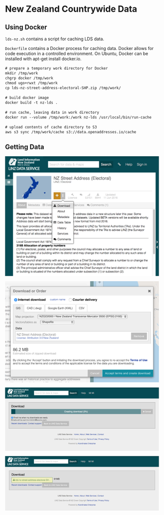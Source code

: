 New Zealand Countrywide Data
====

Using Docker
----

`lds-nz.sh` contains a script for caching LDS data.

`Dockerfile` contains a Docker process for caching data. Docker allows for code
execution in a controlled environment. On Ubuntu, Docker can be installed with
apt-get install docker.io.

    # prepare a temporary work directory for Docker
    mkdir /tmp/work
    chgrp docker /tmp/work
    chmod ugo+rwxt /tmp/work
    cp lds-nz-street-address-electoral-SHP.zip /tmp/work/

    # build docker image
    docker build -t nz-lds .

    # run cache, leaving data in work directory
    docker run --volume /tmp/work:/work nz-lds /usr/local/bin/run-cache

    # upload contents of cache directory to S3
    aws s3 sync /tmp/work/cache s3://data.openaddresses.io/cache

Getting Data
----

![Download data](images/1.png)

![Create download](images/2.png)

![Wait for creation](images/3.png)

![Get file](images/4.png)

